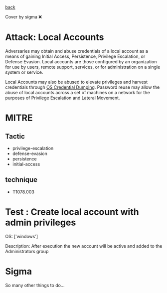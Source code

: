 [back](../index.md)

Cover by sigma :x: 

# Attack: Local Accounts

 Adversaries may obtain and abuse credentials of a local account as a means of gaining Initial Access, Persistence, Privilege Escalation, or Defense Evasion. Local accounts are those configured by an organization for use by users, remote support, services, or for administration on a single system or service.

Local Accounts may also be abused to elevate privileges and harvest credentials through [OS Credential Dumping](https://attack.mitre.org/techniques/T1003). Password reuse may allow the abuse of local accounts across a set of machines on a network for the purposes of Privilege Escalation and Lateral Movement. 

# MITRE
## Tactic
  - privilege-escalation
  - defense-evasion
  - persistence
  - initial-access

## technique
  - T1078.003

# Test : Create local account with admin privileges

OS: ['windows']

Description: After execution the new account will be active and added to the Administrators group

# Sigma

 So many other things to do...